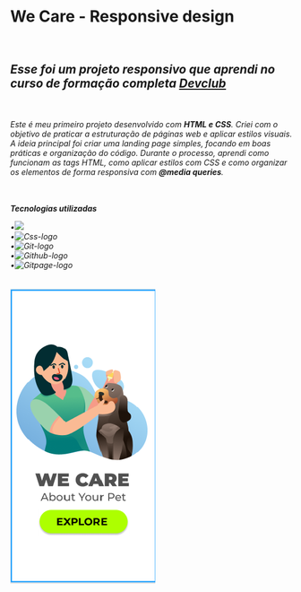 <h1>We Care - Responsive design</h1>
<br>
<h2><i>Esse foi um projeto responsivo que aprendi no curso de formação completa <a href="http://rodolfomori.com.br/devclub">Devclub</a><i/></h2>
<br>
<br>
<i>Este é meu primeiro projeto desenvolvido com <strong>HTML e CSS</strong>. Criei com o objetivo de praticar a estruturação de páginas web e aplicar estilos visuais. A ideia principal foi criar uma landing page simples, focando em boas práticas e organização do código.
Durante o processo, aprendi como funcionam as tags HTML, como aplicar estilos com CSS e como organizar os elementos de forma responsiva com <strong>@media queries</strong>.
</i>
<br>
<br>
<br>
  
<p><b><i>Tecnologias utilizadas</i></b></p>
<div display= "inline">
•<img src="https://img.shields.io/badge/html5-%23E34F26.svg?style=for-the-badge&logo=html5&logoColor=white"  />
  <br>
•<img src="https://img.shields.io/badge/css3-%231572B6.svg?style=for-the-badge&logo=css3&logoColor=white" alt="Css-logo" />
 <br>
•<img src="https://img.shields.io/badge/git-%23F05033.svg?style=for-the-badge&logo=git&logoColor=white" alt="Git-logo" /> 
 <br>
•<img src="https://img.shields.io/badge/github-%23121011.svg?style=for-the-badge&logo=github&logoColor=white" alt="Github-logo" />
 <br>
•<img src="https://img.shields.io/badge/github%20pages-121013?style=for-the-badge&logo=github&logoColor=white" alt="Gitpage-logo" />
</div>
<br>
<br>

<img src="https://github.com/willians-wil/Projeto-Responsivo-We-Care/blob/main/Assets/we%20care%20image%20mobile.png?raw=true" alt="image-logo" />

